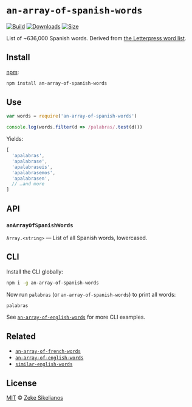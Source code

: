 # `an-array-of-spanish-words`

[![Build][build-badge]][build]
[![Downloads][downloads-badge]][downloads]
[![Size][size-badge]][size]

List of ~636,000 Spanish words.
Derived from [the Letterpress word list][letterpress].

## Install

[npm][]:

```sh
npm install an-array-of-spanish-words
```

## Use

```js
var words = require('an-array-of-spanish-words')

console.log(words.filter(d => /palabras/.test(d)))
```

Yields:

```js
[
  'apalabras',
  'apalabrase',
  'apalabraseis',
  'apalabrasemos',
  'apalabrasen',
  // …and more
]
```

## API

### `anArrayOfSpanishWords`

`Array.<string>` — List of all Spanish words, lowercased.

## CLI

Install the CLI globally:

```sh
npm i -g an-array-of-spanish-words
```

Now run `palabras` (or `an-array-of-spanish-words`) to print all words:

```sh
palabras
```

See [`an-array-of-english-words`][english] for more CLI examples.

## Related

*   [`an-array-of-french-words`][french]
*   [`an-array-of-english-words`][english]
*   [`similar-english-words`](https://github.com/words/similar-english-words)

## License

[MIT][license] © [Zeke Sikelianos][author]

<!-- Definition -->

[build-badge]: https://img.shields.io/travis/words/an-array-of-spanish-words.svg

[build]: https://travis-ci.org/words/an-array-of-spanish-words

[downloads-badge]: https://img.shields.io/npm/dm/an-array-of-spanish-words.svg

[downloads]: https://www.npmjs.com/package/an-array-of-spanish-words

[size-badge]: https://img.shields.io/bundlephobia/minzip/an-array-of-spanish-words.svg

[size]: https://bundlephobia.com/result?p=an-array-of-spanish-words

[npm]: https://docs.npmjs.com/cli/install

[license]: license

[author]: http://zeke.sikelianos.com

[letterpress]: https://github.com/lorenbrichter/Words

[english]: https://github.com/words/an-array-of-english-words

[french]: https://github.com/words/an-array-of-french-words
